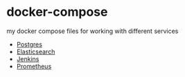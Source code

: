 # docker-compose
my docker compose files for working with different services

- [Postgres](./postgres/)
- [Elasticsearch](./elasticsearch/)
- [Jenkins](./jenkins/)
- [Prometheus](./prometheus/)